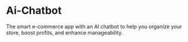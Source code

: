 # Ai-Chatbot
The smart e-commerce app with an AI chatbot to help you organize your store, boost profits, and enhance manageability.
